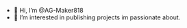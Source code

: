 - 👋 Hi, I’m @AG-Maker818
- 👀 I’m interested in publishing projects im passionate about.

<!---
AG-Maker818/AG-Maker818 is a ✨ special ✨ repository because its `README.md` (this file) appears on your GitHub profile.
You can click the Preview link to take a look at your changes.
--->
